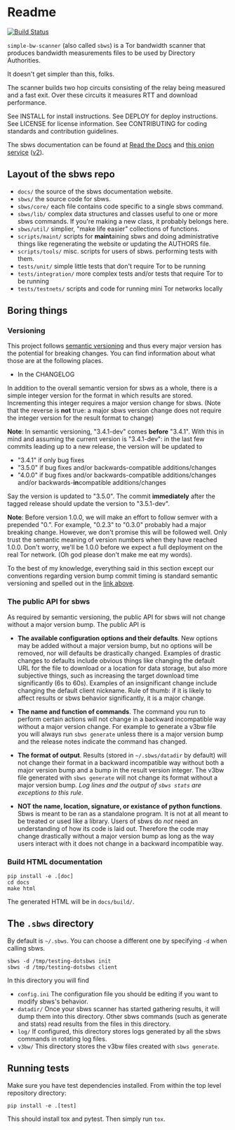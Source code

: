 # Readme

[![Build Status](https://travis-ci.org/pastly/simple-bw-scanner.svg?branch=master)](https://travis-ci.org/pastly/simple-bw-scanner)

`simple-bw-scanner` (also called `sbws`) is a Tor bandwidth scanner that 
produces bandwidth measurements files to be used by Directory Authorities.

It doesn't get simpler than this, folks.

The scanner builds two hop circuits consisting of the relay being measured and
a fast exit. Over these circuits it measures RTT and download performance.

See INSTALL for install instructions. See DEPLOY for deploy instructions. See
LICENSE for license information. See CONTRIBUTING for coding standards and
contribution guidelines.

The sbws documentation can be found at [Read the Docs](https://sbws.readthedocs.io)
and
[this onion service](http://d7pxflytfsmz6uh3x7i2jxzzwea6nbpmtsz5tmfkcin5edapaig5vpyd.onion/)
([v2](http://sdmb3rfvp3wadu6y.onion/)).

## Layout of the sbws repo

- `docs/` the source of the sbws documentation website.
- `sbws/` the source code for sbws.
- `sbws/core/` each file contains code specific to a single sbws command.
- `sbws/lib/` complex data structures and classes useful to one or more sbws
  commands. If you're making a new class, it probably belongs here.
- `sbws/util/` simplier, "make life easier" collections of functions.
- `scripts/maint/` scripts for **maint**aining sbws and doing administrative
  things like regenerating the website or updating the AUTHORS file.
- `scripts/tools/` misc. scripts for users of sbws.
  performing tests with them.
- `tests/unit/` simple little tests that don't require Tor to be running
- `tests/integration/` more complex tests and/or tests that require Tor to be running
- `tests/testnets/` scripts and code for running mini Tor networks locally

## Boring things

### Versioning

This project follows [semantic versioning][] and thus every major version has
the potential for breaking changes. You can find information about what those
are at the following places.

- In the CHANGELOG

[semantic versioning]: https://semver.org/

In addition to the overall semantic version for sbws as a whole, there is a
simple integer version for the format in which results are stored.
Incrementing this integer requires a major version change for sbws. (Note that
the reverse is **not** true: a major sbws version change does not require the
integer version for the result format to change)

**Note**: In semantic versioning, "3.4.1-dev" comes **before** "3.4.1". With
this in mind and assuming the current version is "3.4.1-dev": in the last few
commits leading up to a new release, the version will be updated to

- "3.4.1" if only bug fixes
- "3.5.0" if bug fixes and/or backwards-compatible additions/changes
- "4.0.0" if bug fixes and/or backwards-compatible additions/changes and/or
  backwards-**in**compatible additions/changes

Say the version is updated to "3.5.0". The commit **immediately** after the
tagged release should update the version to "3.5.1-dev".

**Note**: Before version 1.0.0, we will make an effort to follow semver with a
prepended "0.". For example, "0.2.3" to "0.3.0" probably had a major breaking
change. However, we don't promise this will be followed well. Only trust the
semantic meaning of version numbers when they have reached 1.0.0. Don't worry,
we'll be 1.0.0 before we expect a full deployment on the real Tor network.
(Oh god please don't make me eat my words).

To the best of my knowledge, everything said in this section except our
conventions regarding version bump commit timing is standard semantic
versioning and spelled out in the [link above][semantic versioning].

### The public API for sbws

As required by semantic versioning, the public API for sbws will not change
without a major version bump. The public API is

- **The available configuration options and their defaults**. New options may
  be added without a major version bump, but no options will be removed, nor
will defaults be drastically changed. Examples of drastic changes to defaults
include obvious things like changing the default URL for the file to download
or a location for data storage, but also more subjective things, such as
increasing the target download time significantly (6s to 60s). Examples of an
insignificant change include changing the default client nickname. Rule of
thumb: if it is likely to affect results or sbws behavior significantly, it is
a major change.

- **The name and function of commands**. The command you run to perform certain
  actions will not change in a backward incompatible way without a major
version change. For example to generate a v3bw file you will always run `sbws
generate` unless there is a major version bump and the release notes indicate
the command has changed.

- **The format of output**. Results (stored in `~/.sbws/datadir` by default)
  will not change their format in a backward incompatible way without both a
major version bump and a bump in the result version integer. The v3bw file
generated with `sbws generate` will not change its format without a major
version bump. *Log lines and the output of `sbws stats` are exceptions to this
rule*.

- **NOT the name, location, signature, or existance of python functions**. Sbws
  is meant to be ran as a standalone program. It is not at all meant to be
treated or used like a library. Users of sbws do *not* need an understanding of
how its code is laid out. Therefore the code may change drastically without a
major version bump as long as the way users interact with it does not change in
a backward incompatible way.

### Build HTML documentation

    pip install -e .[doc]
    cd docs
    make html

The generated HTML will be in `docs/build/`.

## The `.sbws` directory

By default is `~/.sbws`. You can choose a different one by specifying `-d` when
calling sbws.

    sbws -d /tmp/testing-dotsbws init
    sbws -d /tmp/testing-dotsbws client

In this directory you will find

- `config.ini` The configuration file you should be editing if you want to
  modify sbws's behavior.
- `datadir/` Once your sbws scanner has started gathering results, it will dump
  them into this directory. Other sbws commands (such as generate and stats)
  read results from the files in this directory.
- `log/` If configured, this directory stores logs generated by all the sbws
  commands in rotating log files.
- `v3bw/` This directory stores the v3bw files created with `sbws generate`.

## Running tests

Make sure you have test dependencies installed. From within the top level
repository directory:

    pip install -e .[test]

This should install tox and pytest. Then simply run `tox`.
